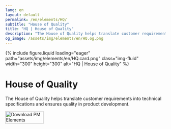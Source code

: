 ```yaml
---
lang: en
layout: default
permalink: /en/elements/HQ/
subtitle: "House of Quality"
title: "HQ | House of Quality"
description: "The House of Quality helps translate customer requirements into technical specifications and ensures quality in product development."
og_image: /assets/img/elements/en/HQ.og.png
---
```


{% include figure.liquid loading="eager" path="assets/img/elements/en/HQ.card.png" class="img-fluid" width="300" height="300" alt="HQ | House of Quality" %}

# House of Quality

The House of Quality helps translate customer requirements into technical specifications and ensures quality in product development.

<a href="https://apps.apple.com/app/apple-store/id6738084498?pt=127441684&ct=website&mt=8">
  <img src="{{ "assets/img/en/appstore.png" | relative_url }}" width="120" height="40" alt="Download PM Elements">
</a>
